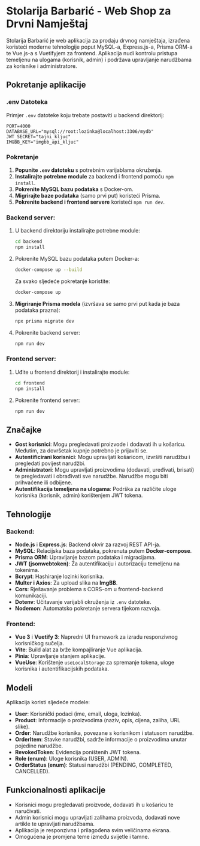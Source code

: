 # Stolarija Barbarić - Web Shop za Drvni Namještaj

Stolarija Barbarić je web aplikacija za prodaju drvnog namještaja, izrađena koristeći moderne tehnologije poput MySQL-a, Express.js-a, Prisma ORM-a te Vue.js-a s Vuetifyjem za frontend. Aplikacija nudi kontrolu pristupa temeljenu na ulogama (korisnik, admin) i podržava upravljanje narudžbama za korisnike i administratore.

## Pokretanje aplikacije

### .env Datoteka

Primjer `.env` datoteke koju trebate postaviti u backend direktorij:

```
PORT=4000
DATABASE_URL="mysql://root:lozinka@localhost:3306/mydb"
JWT_SECRET="tajni_kljuc"
IMGBB_KEY="imgbb_api_kljuc"
```

### Pokretanje

1. **Popunite `.env` datoteku** s potrebnim varijablama okruženja.
2. **Instalirajte potrebne module** za backend i frontend pomoću `npm install`.
3. **Pokrenite MySQL bazu podataka** s Docker-om.
4. **Migrirajte baze podataka** (samo prvi put) koristeći Prisma.
5. **Pokrenite backend i frontend servere** koristeći `npm run dev`.

### Backend server:

1. U backend direktoriju instalirajte potrebne module:
   ```bash
   cd backend
   npm install
   ```

2. Pokrenite MySQL bazu podataka putem Docker-a:
   ```bash
   docker-compose up --build
   ```
   
   Za svako sljedeće pokretanje koristite:
   ```bash
   docker-compose up
   ```

3. **Migriranje Prisma modela** (izvršava se samo prvi put kada je baza podataka prazna):
   ```bash
   npx prisma migrate dev
   ```

4. Pokrenite backend server:
   ```bash
   npm run dev
   ```

### Frontend server:

1. Uđite u frontend direktorij i instalirajte module:
   ```bash
   cd frontend
   npm install
   ```

2. Pokrenite frontend server:
   ```bash
   npm run dev
   ```

## Značajke

- **Gost korisnici**: Mogu pregledavati proizvode i dodavati ih u košaricu. Međutim, za dovršetak kupnje potrebno je prijaviti se.
- **Autentificirani korisnici**: Mogu upravljati košaricom, izvršiti narudžbu i pregledati povijest narudžbi.
- **Administratori**: Mogu upravljati proizvodima (dodavati, uređivati, brisati) te pregledavati i obrađivati sve narudžbe. Narudžbe mogu biti prihvaćene ili odbijene.
- **Autentifikacija temeljena na ulogama**: Podrška za različite uloge korisnika (korisnik, admin) korištenjem JWT tokena.

## Tehnologije

### Backend:
- **Node.js** i **Express.js**: Backend okvir za razvoj REST API-ja.
- **MySQL**: Relacijska baza podataka, pokrenuta putem **Docker-compose**.
- **Prisma ORM**: Upravljanje bazom podataka i migracijama.
- **JWT (jsonwebtoken)**: Za autentifikaciju i autorizaciju temeljenu na tokenima.
- **Bcrypt**: Hashiranje lozinki korisnika.
- **Multer i Axios**: Za upload slika na **ImgBB**.
- **Cors**: Rješavanje problema s CORS-om u frontend-backend komunikaciji.
- **Dotenv**: Učitavanje varijabli okruženja iz `.env` datoteke.
- **Nodemon**: Automatsko pokretanje servera tijekom razvoja.

### Frontend:
- **Vue 3** i **Vuetify 3**: Napredni UI framework za izradu responzivnog korisničkog sučelja.
- **Vite**: Build alat za brže kompajliranje Vue aplikacija.
- **Pinia**: Upravljanje stanjem aplikacije.
- **VueUse**: Korištenje `useLocalStorage` za spremanje tokena, uloge korisnika i autentifikacijskih podataka.

## Modeli

Aplikacija koristi sljedeće modele:

- **User**: Korisnički podaci (ime, email, uloga, lozinka).
- **Product**: Informacije o proizvodima (naziv, opis, cijena, zaliha, URL slike).
- **Order**: Narudžbe korisnika, povezane s korisnikom i statusom narudžbe.
- **OrderItem**: Stavke narudžbi, sadrže informacije o proizvodima unutar pojedine narudžbe.
- **RevokedToken**: Evidencija poništenih JWT tokena.
- **Role (enum)**: Uloge korisnika (USER, ADMIN).
- **OrderStatus (enum)**: Statusi narudžbi (PENDING, COMPLETED, CANCELLED).

## Funkcionalnosti aplikacije

- Korisnici mogu pregledavati proizvode, dodavati ih u košaricu te naručivati.
- Admin korisnici mogu upravljati zalihama proizvoda, dodavati nove artikle te upravljati narudžbama.
- Aplikacija je responzivna i prilagođena svim veličinama ekrana.
- Omogućena je promjena teme između svijetle i tamne.
```
